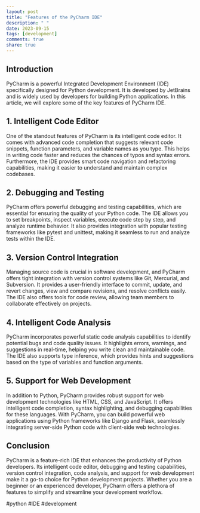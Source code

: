 ```yaml
---
layout: post
title: "Features of the PyCharm IDE"
description: " "
date: 2023-09-15
tags: [development]
comments: true
share: true
---
```


## Introduction

PyCharm is a powerful Integrated Development Environment (IDE) specifically designed for Python development. It is developed by JetBrains and is widely used by developers for building Python applications. In this article, we will explore some of the key features of PyCharm IDE.

## 1. Intelligent Code Editor

One of the standout features of PyCharm is its intelligent code editor. It comes with advanced code completion that suggests relevant code snippets, function parameters, and variable names as you type. This helps in writing code faster and reduces the chances of typos and syntax errors. Furthermore, the IDE provides smart code navigation and refactoring capabilities, making it easier to understand and maintain complex codebases.

## 2. Debugging and Testing

PyCharm offers powerful debugging and testing capabilities, which are essential for ensuring the quality of your Python code. The IDE allows you to set breakpoints, inspect variables, execute code step by step, and analyze runtime behavior. It also provides integration with popular testing frameworks like pytest and unittest, making it seamless to run and analyze tests within the IDE.

## 3. Version Control Integration

Managing source code is crucial in software development, and PyCharm offers tight integration with version control systems like Git, Mercurial, and Subversion. It provides a user-friendly interface to commit, update, and revert changes, view and compare revisions, and resolve conflicts easily. The IDE also offers tools for code review, allowing team members to collaborate effectively on projects.

## 4. Intelligent Code Analysis

PyCharm incorporates powerful static code analysis capabilities to identify potential bugs and code quality issues. It highlights errors, warnings, and suggestions in real-time, helping you write clean and maintainable code. The IDE also supports type inference, which provides hints and suggestions based on the type of variables and function arguments.

## 5. Support for Web Development

In addition to Python, PyCharm provides robust support for web development technologies like HTML, CSS, and JavaScript. It offers intelligent code completion, syntax highlighting, and debugging capabilities for these languages. With PyCharm, you can build powerful web applications using Python frameworks like Django and Flask, seamlessly integrating server-side Python code with client-side web technologies.

## Conclusion

PyCharm is a feature-rich IDE that enhances the productivity of Python developers. Its intelligent code editor, debugging and testing capabilities, version control integration, code analysis, and support for web development make it a go-to choice for Python development projects. Whether you are a beginner or an experienced developer, PyCharm offers a plethora of features to simplify and streamline your development workflow.

#python #IDE #development
